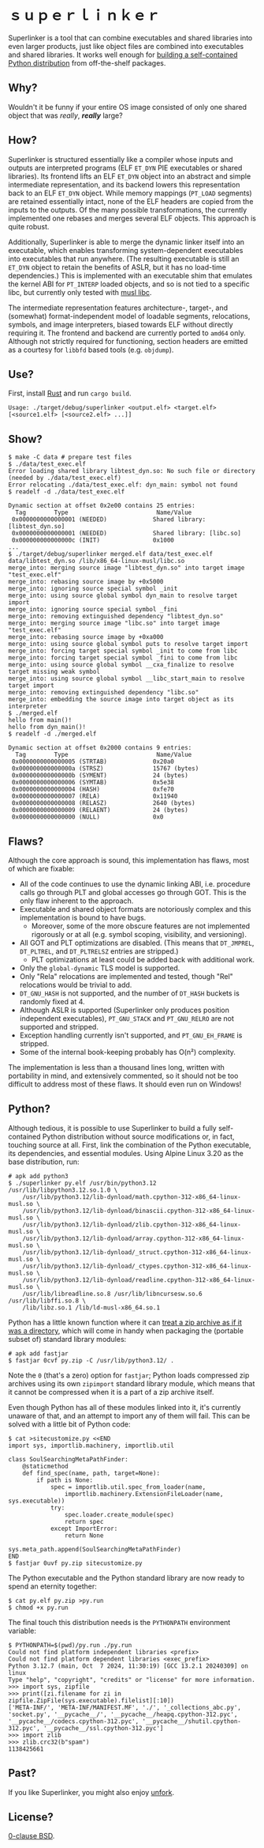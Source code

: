 # ｓｕｐｅｒｌｉｎｋｅｒ

Superlinker is a tool that can combine executables and shared libraries into even larger products, just like object files are combined into executables and shared libraries. It works well enough for [building a self-contained Python distribution](#python) from off-the-shelf packages.

## Why?

Wouldn't it be funny if your entire OS image consisted of only one shared object that was *really*, ***really*** large?

## How?

Superlinker is structured essentially like a compiler whose inputs and outputs are interpreted programs (ELF `ET_DYN` PIE executables or shared libraries). Its frontend lifts an ELF `ET_DYN` object into an abstract and simple intermediate representation, and its backend lowers this representation back to an ELF `ET_DYN` object. While memory mappings (`PT_LOAD` segments) are retained essentially intact, none of the ELF headers are copied from the inputs to the outputs. Of the many possible transformations, the currently implemented one rebases and merges several ELF objects. This approach is quite robust.

Additionally, Superlinker is able to merge the dynamic linker itself into an executable, which enables transforming system-dependent executables into executables that run anywhere. (The resulting executable is still an `ET_DYN` object to retain the benefits of ASLR, but it has no load-time dependencies.) This is implemented with an executable shim that emulates the kernel ABI for `PT_INTERP` loaded objects, and so is not tied to a specific libc, but currently only tested with [musl libc][].

The intermediate representation features architecture-, target-, and (somewhat) format-independent model of loadable segments, relocations, symbols, and image interpreters, biased towards ELF without directly requiring it. The frontend and backend are currently ported to `amd64` only. Although not strictly required for functioning, section headers are emitted as a courtesy for `libbfd` based tools (e.g. `objdump`).

[musl libc]: https://musl-libc.org

## Use?

First, install [Rust][] and run `cargo build`.

```
Usage: ./target/debug/superlinker <output.elf> <target.elf> [<source1.elf> [<source2.elf> ...]]
```

[rust]: https://rust-lang.org/

## Show?

```
$ make -C data # prepare test files
$ ./data/test_exec.elf
Error loading shared library libtest_dyn.so: No such file or directory (needed by ./data/test_exec.elf)
Error relocating ./data/test_exec.elf: dyn_main: symbol not found
$ readelf -d ./data/test_exec.elf

Dynamic section at offset 0x2e00 contains 25 entries:
  Tag        Type                         Name/Value
 0x0000000000000001 (NEEDED)             Shared library: [libtest_dyn.so]
 0x0000000000000001 (NEEDED)             Shared library: [libc.so]
 0x000000000000000c (INIT)               0x1000
...
$ ./target/debug/superlinker merged.elf data/test_exec.elf data/libtest_dyn.so /lib/x86_64-linux-musl/libc.so
merge_into: merging source image "libtest_dyn.so" into target image "test_exec.elf"
merge_into: rebasing source image by +0x5000
merge_into: ignoring source special symbol _init
merge_into: using source global symbol dyn_main to resolve target import
merge_into: ignoring source special symbol _fini
merge_into: removing extinguished dependency "libtest_dyn.so"
merge_into: merging source image "libc.so" into target image "test_exec.elf"
merge_into: rebasing source image by +0xa000
merge_into: using source global symbol puts to resolve target import
merge_into: forcing target special symbol _init to come from libc
merge_into: forcing target special symbol _fini to come from libc
merge_into: using source global symbol __cxa_finalize to resolve target missing weak symbol
merge_into: using source global symbol __libc_start_main to resolve target import
merge_into: removing extinguished dependency "libc.so"
merge_into: embedding the source image into target object as its interpreter
$ ./merged.elf
hello from main()!
hello from dyn_main()!
$ readelf -d ./merged.elf

Dynamic section at offset 0x2000 contains 9 entries:
  Tag        Type                         Name/Value
 0x0000000000000005 (STRTAB)             0x20a0
 0x000000000000000a (STRSZ)              15767 (bytes)
 0x000000000000000b (SYMENT)             24 (bytes)
 0x0000000000000006 (SYMTAB)             0x5e38
 0x0000000000000004 (HASH)               0xfe70
 0x0000000000000007 (RELA)               0x11940
 0x0000000000000008 (RELASZ)             2640 (bytes)
 0x0000000000000009 (RELAENT)            24 (bytes)
 0x0000000000000000 (NULL)               0x0
```

## Flaws?

Although the core approach is sound, this implementation has flaws, most of which are fixable:

- All of the code continues to use the dynamic linking ABI, i.e. procedure calls go through PLT and global accesses go through GOT. This is the only flaw inherent to the approach.
- Executable and shared object formats are notoriously complex and this implementation is bound to have bugs.
    - Moreover, some of the more obscure features are not implemented rigorously or at all (e.g. symbol scoping, visibility, and versioning).
- All GOT and PLT optimizations are disabled. (This means that `DT_JMPREL`, `DT_PLTREL`, and `DT_PLTRELSZ` entries are stripped.)
    - PLT optimizations at least could be added back with additional work.
- Only the `global-dynamic` TLS model is supported.
- Only "Rela" relocations are implemented and tested, though "Rel" relocations would be trivial to add.
- `DT_GNU_HASH` is not supported, and the number of `DT_HASH` buckets is randomly fixed at 4.
- Although ASLR is supported (Superlinker only produces position independent executables), `PT_GNU_STACK` and `PT_GNU_RELRO` are not supported and stripped.
- Exception handling currently isn't supported, and `PT_GNU_EH_FRAME` is stripped.
- Some of the internal book-keeping probably has O(n²) complexity.

The implementation is less than a thousand lines long, written with portability in mind, and extensively commented, so it should not be too difficult to address most of these flaws. It should even run on Windows!

## Python?

Although tedious, it is possible to use Superlinker to build a fully self-contained Python distribution without source modifications or, in fact, touching source at all. First, link the combination of the Python executable, its dependencies, and essential modules. Using Alpine Linux 3.20 as the base distribution, run:

```
# apk add python3
$ ./superlinker py.elf /usr/bin/python3.12 /usr/lib/libpython3.12.so.1.0 \
    /usr/lib/python3.12/lib-dynload/math.cpython-312-x86_64-linux-musl.so \
    /usr/lib/python3.12/lib-dynload/binascii.cpython-312-x86_64-linux-musl.so \
    /usr/lib/python3.12/lib-dynload/zlib.cpython-312-x86_64-linux-musl.so \
    /usr/lib/python3.12/lib-dynload/array.cpython-312-x86_64-linux-musl.so \
    /usr/lib/python3.12/lib-dynload/_struct.cpython-312-x86_64-linux-musl.so \
    /usr/lib/python3.12/lib-dynload/_ctypes.cpython-312-x86_64-linux-musl.so \
    /usr/lib/python3.12/lib-dynload/readline.cpython-312-x86_64-linux-musl.so \
    /usr/lib/libreadline.so.8 /usr/lib/libncursesw.so.6 /usr/lib/libffi.so.8 \
    /lib/libz.so.1 /lib/ld-musl-x86_64.so.1
```

Python has a little known function where it can [treat a zip archive as if it was a directory][zipimport], which will come in handy when packaging the (portable subset of) standard library modules:

```
# apk add fastjar
$ fastjar 0cvf py.zip -C /usr/lib/python3.12/ .
```

Note the `0` (that's a zero) option for `fastjar`; Python loads compressed zip archives using its own `zipimport` standard library module, which means that it cannot be compressed when it is a part of a zip archive itself.

Even though Python has all of these modules linked into it, it's currently unaware of that, and an attempt to import any of them will fail. This can be solved with a little bit of Python code:

```
$ cat >sitecustomize.py <<END
import sys, importlib.machinery, importlib.util

class SoulSearchingMetaPathFinder:
    @staticmethod
    def find_spec(name, path, target=None):
        if path is None:
            spec = importlib.util.spec_from_loader(name,
                importlib.machinery.ExtensionFileLoader(name, sys.executable))
            try:
                spec.loader.create_module(spec)
                return spec
            except ImportError:
                return None

sys.meta_path.append(SoulSearchingMetaPathFinder)
END
$ fastjar 0uvf py.zip sitecustomize.py
```

The Python executable and the Python standard library are now ready to spend an eternity together:

```
$ cat py.elf py.zip >py.run
$ chmod +x py.run
```

The final touch this distribution needs is the `PYTHONPATH` environment variable:

```
$ PYTHONPATH=$(pwd)/py.run ./py.run
Could not find platform independent libraries <prefix>
Could not find platform dependent libraries <exec_prefix>
Python 3.12.7 (main, Oct  7 2024, 11:30:19) [GCC 13.2.1 20240309] on linux
Type "help", "copyright", "credits" or "license" for more information.
>>> import sys, zipfile
>>> print([zi.filename for zi in zipfile.ZipFile(sys.executable).filelist][:10])
['META-INF/', 'META-INF/MANIFEST.MF', './', '_collections_abc.py', 'socket.py', '__pycache__/', '__pycache__/heapq.cpython-312.pyc', '__pycache__/codecs.cpython-312.pyc', '__pycache__/shutil.cpython-312.pyc', '__pycache__/ssl.cpython-312.pyc']
>>> import zlib
>>> zlib.crc32(b"spam")
1138425661
```

[zipimport]: https://docs.python.org/3/library/zipimport.html

## Past?

If you like Superlinker, you might also enjoy [unfork][].

[unfork]: https://github.com/whitequark/unfork

## License?

[0-clause BSD](LICENSE-0BSD.txt).

